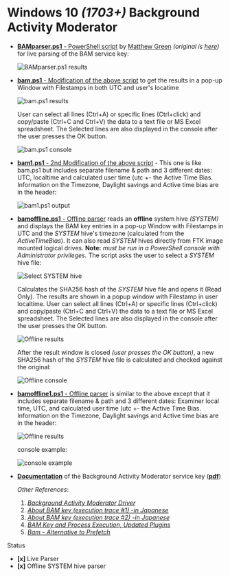 <!-- saved from url=(0049) https://kacos2000.github.io/WindowsTimeline/Bam/ --> 
<!-- https://guides.github.com/features/mastering-markdown/ --> 

# Windows 10 *(1703+)* Background Activity Moderator #

- [**BAMparser.ps1** - PowerShell script](https://github.com/kacos2000/Win10-Research/blob/master/Bam/BAMParser.ps1) by [Matthew Green](https://github.com/mgreen27) *(original is [here](https://github.com/mgreen27/Powershell-IR/blob/master/Content/Other/BAMParser.ps1))* for live parsing of the BAM service key:

  ![BAMparser.ps1 results](https://raw.githubusercontent.com/kacos2000/Win10-Research/master/Bam/utc_results.JPG)


- [**bam.ps1** - Modification of the above script](https://github.com/kacos2000/Win10-Research/blob/master/Bam/bam.ps1) to get the results in a pop-up Window with Filestamps in both UTC and user's locatime

  ![bam.ps1 results](https://raw.githubusercontent.com/kacos2000/Win10-Research/master/Bam/results.JPG)

  User can select all lines (Ctrl+A) or specific lines (Ctrl+click) and copy/paste (Ctrl+C and Ctrl+V) the data to a text file or MS Excel  spreadsheet. The Selected lines are also displayed in the console after the user presses the OK button.

  ![bam.ps1 console](https://raw.githubusercontent.com/kacos2000/Win10-Research/master/Bam/console.JPG)
  
- [**bam1.ps1** - 2nd Modification of the above script](https://github.com/kacos2000/Win10-Research/blob/master/Bam/bam1.ps1) - This one is like bam.ps1 but includes separate filename & path and 3 different dates: UTC, localtime and calculated user time (utc +- the Active Time Bias. Information on the Timezone, Daylight savings and Active time bias are in the header:
    
  ![bam1.ps1 output](https://raw.githubusercontent.com/kacos2000/Win10-Research/master/Bam/o_o.JPG)

-  [**bamoffline.ps1** - Offline parser](https://github.com/kacos2000/Win10-Research/blob/master/Bam/bamoffline.ps1) reads an **offline** system hive *(SYSTEM)* and displays the BAM key entries in a pop-up Window with Filestamps in UTC and the *SYSTEM* hive's timezone (calculated from the *ActiveTimeBias*). It can also read *SYSTEM* hives directly from FTK image mounted logical drives. **Note:** *must be run in a PowerShell console with Administrator privileges.* The script asks the user to select a *SYSTEM* hive file:

    ![Select SYSTEM hive](https://raw.githubusercontent.com/kacos2000/Win10-Research/master/Bam/select.JPG)

    Calculates the SHA256 hash of the *SYSTEM* hive file and opens it (Read Only). The results are shown in a popup window with Filestamp in user localtime. User can select all lines (Ctrl+A) or specific lines (Ctrl+click) and copy/paste (Ctrl+C and Ctrl+V) the data to a text file or MS Excel spreadsheet. The Selected lines are also displayed in the console after the user presses the OK button.
  
   ![Offline results](https://raw.githubusercontent.com/kacos2000/Win10-Research/master/Bam/o_results.JPG)
  
   After the result window is closed *(user presses the OK button)*, a new SHA256 hash of the *SYSTEM* hive file is calculated and checked against the original:
  
   ![Offline console](https://raw.githubusercontent.com/kacos2000/Win10-Research/master/Bam/o_console.JPG)
   
  - [**bamoffline1.ps1** - Offline parser](https://github.com/kacos2000/Win10-Research/blob/master/Bam/bamoffline1.ps1) is similar to the above except that it includes separate filename & path and 3 different dates: Examiner local time, UTC, and calculated user time (utc +- the Active Time Bias. Information on the Timezone, Daylight savings and Active time bias are in the header:
  
    ![Offline results](https://raw.githubusercontent.com/kacos2000/Win10-Research/master/Bam/0_01.JPG)
  
    console example:
   
    ![console example](https://raw.githubusercontent.com/kacos2000/Win10-Research/master/Bam/0_02.JPG)
  

- [**Documentation**](https://github.com/kacos2000/Win10-Research/blob/master/Bam/BAM%20-%20Background%20Activity%20Moderator.pdf) of the Background Activity Moderator service key (**[pdf](https://github.com/kacos2000/Win10-Research/blob/master/Bam/BAM%20-%20Background%20Activity%20Moderator.pdf)**)
  
    *Other References*:
    
     1.  *[Background Activity Moderator Driver](http://batcmd.com/windows/10/services/bam/)* 
     2.  *[About BAM key (execution trace #1) -in Japanese](https://padawan-4n6.hatenablog.com/entry/2018/02/22/131110)*
     3.  *[About BAM key (execution trace #2) -in Japanese](https://padawan-4n6.hatenablog.com/entry/2018/03/07/191419)*
     4.  *[BAM Key and Process Execution, Updated Plugins](http://windowsir.blogspot.com.au/2018/03/new-and-updated-plugins-other-items.html)*
     5. *[Bam - Alternative to Prefetch](https://www.linkedin.com/pulse/alternative-prefetch-bam-costas-katsavounidis/)*

Status
 - **[x]** Live Parser 
 - **[x]** Offline SYSTEM hive parser
